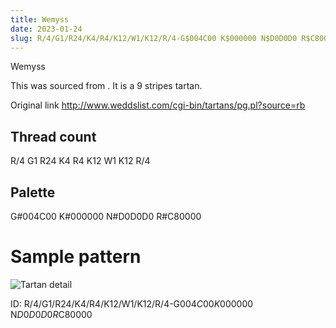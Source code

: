 ```yaml
---
title: Wemyss
date: 2023-01-24
slug: R/4/G1/R24/K4/R4/K12/W1/K12/R/4-G$004C00 K$000000 N$D0D0D0 R$C80000
---
```

Wemyss

This was sourced from <no value>.  It is a 9 stripes tartan.

Original link http://www.weddslist.com/cgi-bin/tartans/pg.pl?source=rb

## Thread count
R/4 G1 R24 K4 R4 K12 W1 K12 R/4

## Palette
G#004C00 K#000000 N#D0D0D0 R#C80000

# Sample pattern

![Tartan detail](tartan.png "R/4 G1 R24 K4 R4 K12 W1 K12 R/4 tartan")

ID: R/4/G1/R24/K4/R4/K12/W1/K12/R/4-G$004C00 K$000000 N$D0D0D0 R$C80000